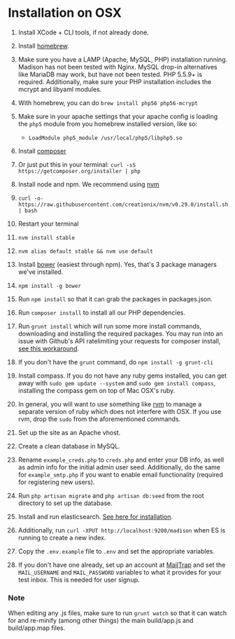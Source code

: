 # Installation on OSX

1. Install XCode + CLI tools, if not already done.

2. Install [homebrew](homebrew).

3. Make sure you have a LAMP (Apache, MySQL, PHP) installation running. Madison has not been tested
with Nginx. MySQL drop-in alternatives like MariaDB may work, but have not been tested. PHP 5.5.9+ is required.
Additionally, make sure your PHP installation includes the mcrypt and libyaml modules.
  1. With homebrew, you can do `brew install php56 php56-mcrypt`
  2. Make sure in your apache settings that your apache config is loading the
  `php5` module from you homebrew installed version, like so:
     * `LoadModule php5_module /usr/local/php5/libphp5.so`

4. Install [composer](composer)
  1. Or just put this in your terminal: `curl -sS https://getcomposer.org/installer | php`

5. Install node and npm. We recommend using [nvm](nvm)
  1. `curl -o- https://raw.githubusercontent.com/creationix/nvm/v0.29.0/install.sh | bash`
  2. Restart your terminal
  3. `nvm install stable`
  4. `nvm alias default stable && nvm use default`

6. Install [bower](bower) (easiest through npm). Yes, that's 3 package managers we've installed.
  1. `npm install -g bower`

7. Run `npm install` so that it can grab the packages in packages.json.

8. Run `composer install` to install all our PHP dependencies.

9. Run `grunt install` which will run some more install commands,
downloading and installing the required packages. You may run into an issue
with Github's API ratelimiting your requests for composer install, [see this
workaround](https://coderwall.com/p/kz4egw).
  1. If you don't have the `grunt` command, do `npm install -g grunt-cli`

10. Install compass. If you do not have any ruby gems installed, you can get away with
`sudo gem update --system` and `sudo gem install compass`, installing the compass gem
on top of Mac OSX's ruby.
  1. In general, you will want to use something like [rvm](rvm) to manage a separate version
  of ruby which does not interfere with OSX. If you use rvm, drop the `sudo` from
  the aforementioned commands.

11. Set up the site as an Apache vhost.

12. Create a clean database in MySQL.

13. Rename `example_creds.php` to `creds.php` and enter your DB info, as well as
admin info for the initial admin user seed. Additionally, do the same for
`example_smtp.php` if you want to enable email functionality (required for
registering new users).

12. Run `php artisan migrate` and `php artisan db:seed` from the root directory to
set up the database.

13. Install and run elasticsearch. [See here for installation](elasticsearch).
  1. Additionally, run `curl -XPUT http://localhost:9200/madison` when ES is running
  to create a new index.

14. Copy the `.env.example` file to `.env` and set the appropriate variables.
  1. If you don't have one already, set up an account at [MailTrap](mailtrap)
  and set the `MAIL_USERNAME` and `MAIL_PASSWORD` variables to what it provides
  for your test inbox. This is needed for user signup.

### Note

When editing any .js files, make sure to run `grunt watch` so that it can watch for and
re-minify (among other things) the main build/app.js and build/app.map files.

[elasticsearch]: https://gist.github.com/rajraj/1556657
[homebrew]: http://brew.sh/
[composer]: https://getcomposer.org/
[bower]: http://bower.io/
[nvm]: https://github.com/creationix/nvm
[rvm]: http://rvm.io
